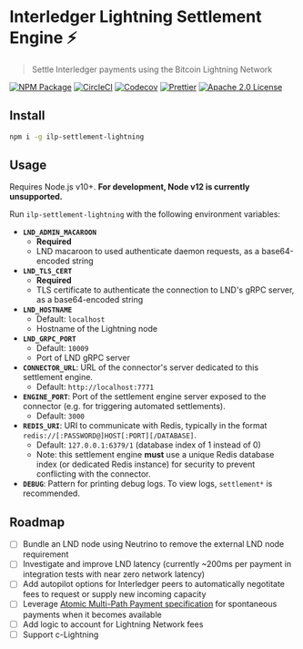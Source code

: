 # Interledger Lightning Settlement Engine ⚡

> Settle Interledger payments using the Bitcoin Lightning Network

[![NPM Package](https://img.shields.io/npm/v/ilp-settlement-lightning.svg?style=flat-square&logo=npm)](https://npmjs.org/package/ilp-settlement-lightning)
[![CircleCI](https://img.shields.io/circleci/project/github/interledgerjs/settlement-lightning/master.svg?style=flat-square&logo=circleci)](https://circleci.com/gh/interledgerjs/settlement-lightning/master)
[![Codecov](https://img.shields.io/codecov/c/github/interledgerjs/settlement-lightning/master.svg?style=flat-square&logo=codecov)](https://codecov.io/gh/interledgerjs/settlement-lightning)
[![Prettier](https://img.shields.io/badge/code_style-prettier-brightgreen.svg?style=flat-square)](https://prettier.io/)
[![Apache 2.0 License](https://img.shields.io/github/license/interledgerjs/settlement-lightning.svg?style=flat-square)](https://github.com/interledgerjs/settlement-lightning/blob/master/LICENSE)

## Install

```bash
npm i -g ilp-settlement-lightning
```

## Usage

Requires Node.js v10+. **For development, Node v12 is currently unsupported.**

Run `ilp-settlement-lightning` with the following environment variables:

- **`LND_ADMIN_MACAROON`**
  - **Required**
  - LND macaroon to used authenticate daemon requests, as a base64-encoded string
- **`LND_TLS_CERT`**
  - **Required**
  - TLS certificate to authenticate the connection to LND's gRPC server, as a base64-encoded string
- **`LND_HOSTNAME`**
  - Default: `localhost`
  - Hostname of the Lightning node
- **`LND_GRPC_PORT`**
  - Default: `10009`
  - Port of LND gRPC server
- **`CONNECTOR_URL`**: URL of the connector's server dedicated to this settlement engine.
  - Default: `http://localhost:7771`
- **`ENGINE_PORT`**: Port of the settlement engine server exposed to the connector (e.g. for triggering automated settlements).
  - Default: `3000`
- **`REDIS_URI`**: URI to communicate with Redis, typically in the format `redis://[:PASSWORD@]HOST[:PORT][/DATABASE]`.
  - Default: `127.0.0.1:6379/1` (database index of 1 instead of 0)
  - Note: this settlement engine **must** use a unique Redis database index (or dedicated Redis instance) for security to prevent conflicting with the connector.
- **`DEBUG`**: Pattern for printing debug logs. To view logs, `settlement*` is recommended.

## Roadmap

- [ ] Bundle an LND node using Neutrino to remove the external LND node requirement
- [ ] Investigate and improve LND latency (currently ~200ms per payment in integration tests with near zero network latency)
- [ ] Add autopilot options for Interledger peers to automatically negotitate fees to request or supply new incoming capacity
- [ ] Leverage [Atomic Multi-Path Payment specification](https://github.com/lightningnetwork/lightning-rfc/pull/658) for spontaneous payments when it becomes available
- [ ] Add logic to account for Lightning Network fees
- [ ] Support c-Lightning
